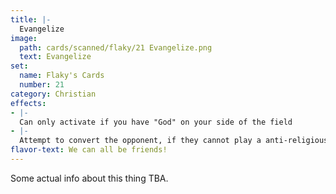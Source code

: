 ```yaml
---
title: |-
  Evangelize
image: 
  path: cards/scanned/flaky/21 Evangelize.png
  text: Evangelize
set:
  name: Flaky's Cards
  number: 21
category: Christian
effects: 
- |-
  Can only activate if you have "God" on your side of the field
- |-
  Attempt to convert the opponent, if they cannot play a anti-religious card in 5 turns, they lose.
flavor-text: We can all be friends!
---
```

Some actual info about this thing TBA.
